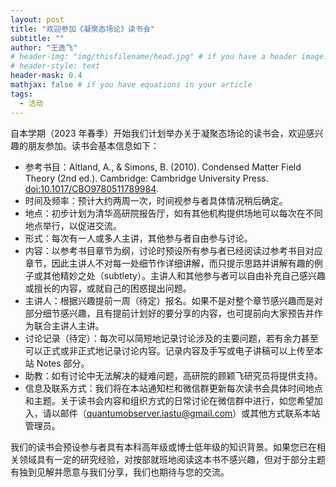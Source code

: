```yaml
---
layout: post
title: "欢迎参加《凝聚态场论》读书会"
subtitle: ""
author: "王逸飞"
# header-img: "img/thisfilename/head.jpg" # if you have a header image. or if you want to have a text style head, see the next line
# header-style: text 
header-mask: 0.4
mathjax: false # if you have equations in your article
tags:
  - 活动
---
```


自本学期（2023 年春季）开始我们计划举办关于凝聚态场论的读书会，欢迎感兴趣的朋友参加。读书会基本信息如下：

- 参考书目：Altland, A., & Simons, B. (2010). Condensed Matter Field Theory (2nd ed.). Cambridge: Cambridge University Press. [doi:10.1017/CBO9780511789984](https://doi.org/10.1017/CBO9780511789984).
- 时间及频率：预计大约两周一次，时间视参与者具体情况稍后确定。
- 地点：初步计划为清华高研院报告厅，如有其他机构提供场地可以每次在不同地点举行，以促进交流。
- 形式：每次有一人或多人主讲，其他参与者自由参与讨论。
- 内容：以参考书目章节为纲，讨论时预设所有参与者已经阅读过参考书目对应章节，因此主讲人不对每一处细节作详细讲解，而只提示思路并讲解有趣的例子或其他精妙之处（subtlety）。主讲人和其他参与者可以自由补充自己感兴趣或擅长的内容，或就自己的困惑提出问题。
- 主讲人：根据兴趣提前一周（待定）报名。如果不是对整个章节感兴趣而是对部分细节感兴趣，且有提前计划好的要分享的内容，也可提前向大家预告并作为联合主讲人主讲。
- 讨论记录（待定）：每次可以简短地记录讨论涉及的主要问题，若有余力甚至可以正式或非正式地记录讨论内容。记录内容及手写或电子讲稿可以上传至本站 Notes 部分。
- 助教：如有讨论中无法解决的疑难问题，高研院的顾颖飞研究员将提供支持。
- 信息及联系方式：我们将在本站通知栏和微信群更新每次读书会具体时间地点和主题。关于读书会内容和组织方式的日常讨论在微信群中进行，如您希望加入，请以邮件（[quantumobserver.iastu@gmail.com](mailto:quantumobserver.iastu@gmail.com)）或其他方式联系本站管理员。

我们的读书会预设参与者具有本科高年级或博士低年级的知识背景。如果您已在相关领域具有一定的研究经验，对按部就班地阅读这本书不感兴趣，但对于部分主题有独到见解并愿意与我们分享，我们也期待与您的交流。
